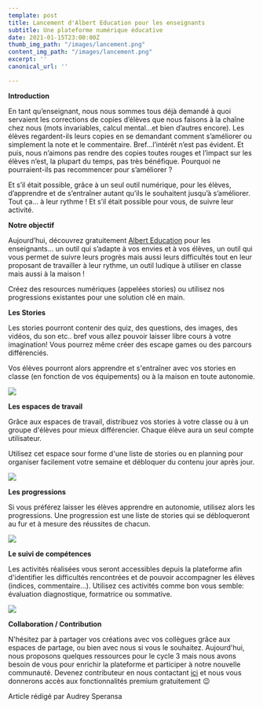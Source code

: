 ```yaml
---
template: post
title: Lancement d'Albert Education pour les enseignants
subtitle: Une plateforme numérique éducative
date: 2021-01-15T23:00:00Z
thumb_img_path: "/images/lancement.png"
content_img_path: "/images/lancement.png"
excerpt: ''
canonical_url: ''

---
```

**Introduction**

En tant qu’enseignant, nous nous sommes tous déjà demandé à quoi servaient les corrections de copies d’élèves que nous faisons à la chaîne chez nous (mots invariables, calcul mental...et bien d’autres encore). Les élèves regardent-ils leurs copies en se demandant comment s’améliorer ou simplement la note et le commentaire. Bref...l’intérêt n’est pas évident. Et puis, nous n’aimons pas rendre des copies toutes rouges et l’impact sur les élèves n’est, la plupart du temps, pas très bénéfique. Pourquoi ne pourraient-ils pas recommencer pour s’améliorer ?

Et s’il était possible, grâce à un seul outil numérique, pour les élèves, d’apprendre et de s’entraîner autant qu’ils le souhaitent jusqu’à s’améliorer. Tout ça... à leur rythme ! Et s’il était possible pour vous, de suivre leur activité.

**Notre objectif**

Aujourd’hui, découvrez gratuitement [Albert Education](https://builder.albert.education "Albert Education") pour les enseignants... un outil qui s’adapte à vos envies et à vos élèves, un outil qui vous permet de suivre leurs progrès mais aussi leurs difficultés tout en leur proposant de travailler à leur rythme, un outil ludique à utiliser en classe mais aussi à la maison !

Créez des resources numériques (appelées stories) ou utilisez nos progressions existantes pour une solution clé en main.

**Les Stories**

Les stories pourront contenir des quiz, des questions, des images, des vidéos, du son etc.. bref vous allez pouvoir laisser libre cours à votre imagination! Vous pourrez même créer des escape games ou des parcours différenciés.

Vos élèves pourront alors apprendre et s'entraîner avec vos stories en classe (en fonction de vos équipements) ou à la maison en toute autonomie.

![](/images/screenshot-2021-01-16-at-14-57-31.png)

**Les espaces de travail**

Grâce aux espaces de travail, distribuez vos stories à votre classe ou à un groupe d'élèves pour mieux différencier. Chaque élève aura un seul compte utilisateur.

Utilisez cet espace sour forme d'une liste de stories ou en planning pour organiser facilement votre semaine et débloquer du contenu jour après jour.

![](/images/screenshot-2021-01-16-at-15-11-22.png)

**Les progressions**

Si vous préférez laisser les élèves apprendre en autonomie, utilisez alors les progressions. Une progression est une liste de stories qui se débloqueront au fur et à mesure des réussites de chacun.

![](/images/screenshot-2021-01-16-at-15-49-10.png)

**Le suivi de compétences**

Les activités réalisées vous seront accessibles depuis la plateforme afin d'identifier les difficultés rencontrées et de pouvoir accompagner les élèves (indices, commentaire...). Utilisez ces activités comme bon vous semble: évaluation diagnostique, formatrice ou sommative.

![](/images/screenshot-2021-01-16-at-15-15-58.png)

**Collaboration / Contribution**

N'hésitez par à partager vos créations avec vos collègues grâce aux espaces de partage, ou bien avec nous si vous le souhaitez. Aujourd'hui, nous proposons quelques ressources pour le cycle 3 mais nous avons besoin de vous pour enrichir la plateforme et participer à notre nouvelle communauté. Devenez contributeur en nous contactant [ici](https://blog.albert.education/contact/ "Contact") et nous vous donnerons accès aux fonctionnalités premium gratuitement 😉

Article rédigé par Audrey Speransa